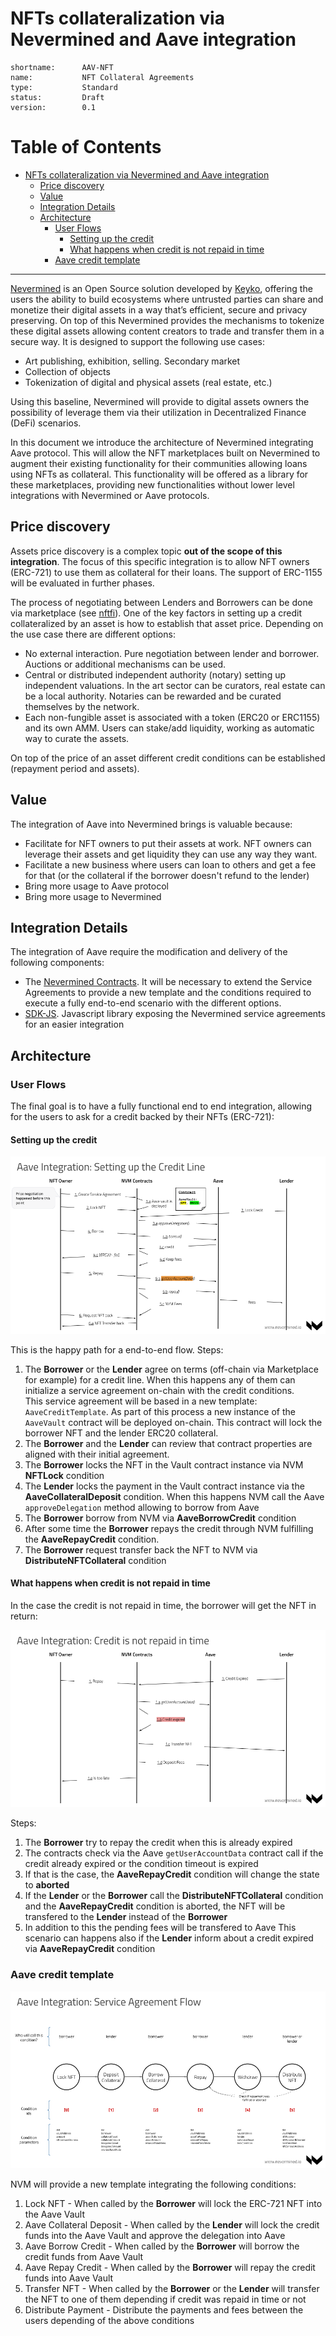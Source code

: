 # NFTs collateralization via Nevermined and Aave integration

```
shortname:      AAV-NFT
name:           NFT Collateral Agreements
type:           Standard
status:         Draft
version:        0.1
```

Table of Contents
=================

   * [NFTs collateralization via Nevermined and Aave integration](#nfts-collateralization-via-nevermined-and-aave-integration)
      * [Price discovery](#price-discovery)
      * [Value](#value)
      * [Integration Details](#integration-details)
      * [Architecture](#architecture)
         * [User Flows](#user-flows)
            * [Setting up the credit](#setting-up-the-credit)
            * [What happens when credit is not repaid in time](#what-happens-when-credit-is-not-repaid-in-time)
         * [Aave credit template](#aave-credit-template)

---


[Nevermined](https://nevermined.io/) is an Open Source solution developed by [Keyko](https://keyko.io/), offering the users the ability to build ecosystems where untrusted parties can share and monetize their digital assets in a way that’s efficient, secure and privacy preserving. On top of this Nevermined provides the mechanisms to tokenize these digital assets allowing content creators to trade and transfer them in a secure way. It is designed to support the following use cases:

* Art publishing, exhibition, selling. Secondary market
* Collection of objects
* Tokenization of digital and physical assets (real estate, etc.)

Using this baseline, Nevermined will provide to digital assets owners the possibility of leverage them via their utilization in Decentralized Finance (DeFi) scenarios.

In this document we introduce the architecture of Nevermined integrating Aave protocol. This will allow the NFT marketplaces built on Nevermined to augment their existing functionality for their communities allowing loans using NFTs as collateral. This functionality will be offered as a library for these marketplaces, providing new functionalities without lower level integrations with Nevermined or Aave protocols.


## Price discovery

Assets price discovery is a complex topic **out of the scope of this integration**. The focus of this specific integration is to allow NFT owners (ERC-721) to use them as collateral for their loans. The support of ERC-1155 will be evaluated in further phases.

The process of negotiating between Lenders and Borrowers can be done via marketplace (see [nftfi](https://www.nftfi.com/)).
One of the key factors in setting up a credit collateralized by an asset is how to establish that asset price. Depending on the use case there are different options:

* No external interaction. Pure negotiation between lender and borrower. Auctions or additional mechanisms can be used.
* Central or distributed independent authority (notary) setting up independent valuations. In the art sector can be curators, real estate can be a local authority. Notaries can be rewarded and be curated themselves by the network.
* Each non-fungible asset is associated with a token (ERC20 or ERC1155) and its own AMM. Users can stake/add liquidity, working as automatic way to curate the assets.

On top of the price of an asset different credit conditions can be established (repayment period and assets).


## Value

The integration of Aave into Nevermined brings is valuable because:

- Facilitate for NFT owners to put their assets at work. NFT owners can leverage their assets and get liquidity they can use any way they want.
- Facilitate a new business where users can loan to others and get a fee for that (or the collateral if the borrower doesn't refund to the lender)
- Bring more usage to Aave protocol
- Bring more usage to Nevermined


## Integration Details

The integration of Aave require the modification and delivery of the following components:

* The [Nevermined Contracts](https://github.com/nevermined-io/contracts). It will be necessary to extend the Service Agreements to provide a new template and the conditions required to execute a fully end-to-end scenario with the different options.
* [SDK-JS](https://github.com/nevermined-io/sdk-js). Javascript library exposing the Nevermined service agreements for an easier integration


## Architecture

### User Flows

The final goal is to have a fully functional end to end integration, allowing for the users to ask for a credit backed by their NFTs (ERC-721):


#### Setting up the credit

![Setting up the Credit Line](images/nvm-integration-aave-credit-setup.png)

This is the happy path for a end-to-end flow. Steps:

1. The **Borrower** or the **Lender** agree on terms (off-chain via Marketplace for example) for a credit line.
   When this happens any of them can initialize a service agreement on-chain with the credit conditions.   
   This service agreement will be based in a new template: `AaveCreditTemplate`.
   As part of this process a new instance of the `AaveVault` contract will be deployed on-chain. This contract will lock the borrower NFT and the lender ERC20 collateral.
1. The **Borrower** and the **Lender** can review that contract properties are aligned with their initial agreement.   
1. The **Borrower** locks the NFT in the Vault contract instance via NVM **NFTLock** condition
1. The **Lender** locks the payment in the Vault contract instance via the **AaveCollateralDeposit** condition. When this happens NVM call the Aave `approveDelegation` method allowing to borrow from Aave
1. The **Borrower** borrow from NVM via **AaveBorrowCredit** condition
1. After some time the **Borrower** repays the credit through NVM fulfilling the **AaveRepayCredit** condition.
1. The **Borrower** request transfer back the NFT to NVM via **DistributeNFTCollateral** condition


#### What happens when credit is not repaid in time

In the case the credit is not repaid in time, the borrower will get the NFT in return:

![Credit is not repaid in time](images/nvm-integration-aave-repayment.png)

Steps:

1. The **Borrower** try to repay the credit when this is already expired
1. The contracts check via the Aave `getUserAccountData` contract call if the credit already expired or the condition timeout is expired
1. If that is the case, the **AaveRepayCredit** condition will change the state to **aborted**
1. If the **Lender** or the **Borrower** call the **DistributeNFTCollateral** condition and the  **AaveRepayCredit** condition is aborted, the NFT will be transfered to the **Lender** instead of the **Borrower**
1. In addition to this the pending fees will be transfered to Aave
This scenario can happens also if the **Lender** inform about a credit expired via **AaveRepayCredit** condition


### Aave credit template

![Setting up the Credit Line](images/nvm-integration-aave-agreement-flow.png)


NVM will provide a new template integrating the following conditions:

1. Lock NFT - When called by the **Borrower** will lock the ERC-721 NFT into the Aave Vault
1. Aave Collateral Deposit - When called by the **Lender** will lock the credit funds into the Aave Vault and approve the delegation into Aave
1. Aave Borrow Credit - When called by the **Borrower** will borrow the credit funds from Aave Vault
1. Aave Repay Credit - When called by the **Borrower** will repay the credit funds into Aave Vault
1. Transfer NFT - When called by the **Borrower** or the **Lender** will transfer the NFT to one of them depending if credit was repaid in time or not
1. Distribute Payment - Distribute the payments and fees between the users depending of the above conditions
